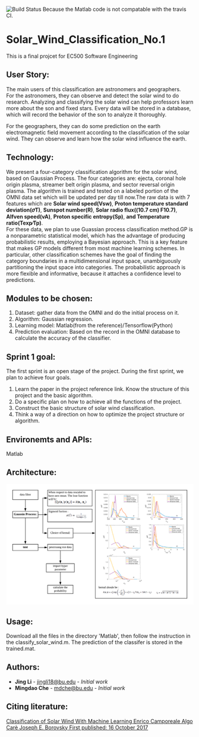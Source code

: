 ![Build Status](https://travis-ci.org/ec500-software-engineering/project-05-solar_wind_classification.svg?branch=master) Because the Matlab code is not compatable with the travis CI.
# Solar_Wind_Classification_No.1
This is a final projcet for EC500 Software Engineering

## User Story:
The main users of this classification are astronomers and geographers.<br>
For the astronomers, they can observe and detect the solar wind to do research. Analyzing and classifying the solar wind can help professors learn more about the son and fixed stars. Every data will be stored in a database, which will record the behavior of the son to analyze it thoroughly.<br>

For the geographers, they can do some prediction on the earth electromagnetic field movement according to the classification of the solar wind. They can observe and learn how the solar wind influence the earth.<br>


## Technology:
We present a four-category classification algorithm for the solar wind, based on Gaussian Process. The four categories are: ejecta, coronal hole origin plasma, streamer belt origin plasma, and sector reversal origin plasma. The algorithm is trained and tested on a labeled portion of the OMNI data set which will be updated per day till now.The raw data is with 7 features which are **Solar wind speed(Vsw)**,
**Proton temperature standard deviation(𝜎T)**, **Sunspot number(R)**, **Solar radio flux((10.7 cm) F10.7)**, **Alfven speed(vA)**, **Proton specific entropy(Sp)**, **and Temperature ratio(Texp∕Tp)**.<br>
For these data, we plan to use Guassian process classification method.GP is a nonparametric statistical model, which has the advantage of producing probabilistic results, employing a Bayesian approach. This is a key feature that makes GP models different from most machine learning schemes. In particular, other classification schemes have the goal of finding the category boundaries in a multidimensional input space, unambiguously partitioning the input space into categories. The probabilistic approach is more flexible and informative, because it attaches a confidence level to predictions.<br>

## Modules to be chosen:
1.	Dataset: gather data from the OMNI and do the initial process on it.<br>
2.	Algorithm: Gaussian regression.<br>
3.	Learning model: Matlab(from the reference)/Tensorflow(Python)<br>
4.	Prediction evaluation: Based on the record in the OMNI database to calculate the accuracy of the classifier.<br>

## Sprint 1 goal:
The first sprint is an open stage of the project. During the first sprint, we plan to achieve four goals.<br>
1.	Learn the paper in the project reference link. Know the structure of this project and the basic algorithm.<br>
2.	Do a specific plan on how to achieve all the functions of the project.<br>
3.	Construct the basic structure of solar wind classification.<br>
4.	Think a way of a direction on how to optimize the project structure or algorithm.<br>

## Environemts and APIs:
Matlab<br>

## Architecture:
![image](https://github.com/ec500-software-engineering/project-05-solar_wind_classification/blob/master/images/Blank%20Diagram.png) 

## Usage:
Download all the files in the directory 'Matlab', then follow the instruction in the classify_solar_wind.m. The prediction of the classifer is stored in the trained.mat.


## Authors:

* **Jing Li** - jingli18@bu.edu - *Initial work*
* **Mingdao Che** - mdche@bu.edu - *Initial work*

## Citing literature:
[Classification of Solar Wind With Machine Learning Enrico Camporeale  Algo Carè  Joseph E. Borovsky First published: 16 October 2017](https://agupubs.onlinelibrary.wiley.com/doi/abs/10.1002/2017JA024383)
